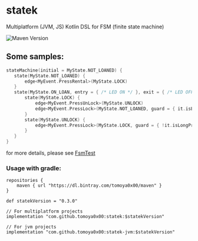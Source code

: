 # statek

Multiplatform (JVM, JS) Kotlin DSL for FSM (finite state machine)

![Maven Version](https://img.shields.io/github/tag/tomoya0x00/statek.svg?style=flat&label=maven)

## Some samples:

```kotlin
stateMachine(initial = MyState.NOT_LOANED) {
   state(MyState.NOT_LOANED) {
       edge<MyEvent.PressRental>(MyState.LOCK)
   }
   state(MyState.ON_LOAN, entry = { /* LED ON */ }, exit = { /* LED OFF */ }) {
       state(MyState.LOCK) {
           edge<MyEvent.PressUnLock>(MyState.UNLOCK)
           edge<MyEvent.PressLock>(MyState.NOT_LOANED, guard = { it.isLongPress })
       }
       state(MyState.UNLOCK) {
           edge<MyEvent.PressLock>(MyState.LOCK, guard = { !it.isLongPress })
       }
   }
}
```

for more details, please see [FsmTest](https://github.com/tomoya0x00/statek/blob/master/src/commonTest/kotlin/FsmTest.kt)

### Usage with gradle:

```
repositories {
    maven { url "https://dl.bintray.com/tomoya0x00/maven" }
}

def statekVersion = "0.3.0"

// For multiplatform projects
implementation "com.github.tomoya0x00:statek:$statekVersion"

// For jvm projects
implementation "com.github.tomoya0x00:statek-jvm:$statekVersion"
```
